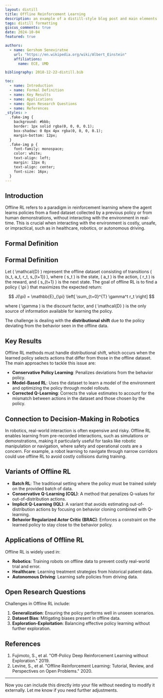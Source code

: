 ```yaml
---
layout: distill
title: Offline Reinforcement Learning
description: an example of a distill-style blog post and main elements
tags: distill formatting
giscus_comments: true
date: 2024-10-04
featured: true

authors:
  - name: Gershom Seneviratne
    url: "https://en.wikipedia.org/wiki/Albert_Einstein"
    affiliations:
      name: ECE, UMD

bibliography: 2018-12-22-distill.bib

toc:
  - name: Introduction
  - name: Formal Definition
  - name: Key Results
  - name: Applications
  - name: Open Research Questions
  - name: References
_styles: >
  .fake-img {
    background: #bbb;
    border: 1px solid rgba(0, 0, 0, 0.1);
    box-shadow: 0 0px 4px rgba(0, 0, 0, 0.1);
    margin-bottom: 12px;
  }
  .fake-img p {
    font-family: monospace;
    color: white;
    text-align: left;
    margin: 12px 0;
    text-align: center;
    font-size: 16px;
  }
---
```


## Introduction

Offline RL refers to a paradigm in reinforcement learning where the agent learns policies from a fixed dataset collected by a previous policy or from human demonstrations, without interacting with the environment in real-time. This is crucial when interacting with the environment is costly, unsafe, or impractical, such as in healthcare, robotics, or autonomous driving.

## Formal Definition

## Formal Definition

Let \( \mathcal{D} \) represent the offline dataset consisting of transitions \( (s_t, a_t, r_t, s_{t+1}) \), where \( s_t \) is the state, \( a_t \) is the action, \( r_t \) is the reward, and \( s_{t+1} \) is the next state. The goal of offline RL is to find a policy \( \pi \) that maximizes the expected return:

$$
J(\pi) = \mathbb{E}_{\pi} \left[ \sum_{t=0}^{T} \gamma^t r_t \right]
$$

where \( \gamma \) is the discount factor, and \( \mathcal{D} \) is the only source of information available for learning the policy.

The challenge is dealing with the **distributional shift** due to the policy deviating from the behavior seen in the offline data.

## Key Results

Offline RL methods must handle distributional shift, which occurs when the learned policy selects actions that differ from those in the offline dataset. The main approaches to tackle this issue are:
- **Conservative Policy Learning**: Penalizes deviations from the behavior policy.
- **Model-Based RL**: Uses the dataset to learn a model of the environment and optimizing the policy through model rollouts.
- **Corrected Q-Learning**: Corrects the value estimates to account for the mismatch between actions in the dataset and those chosen by the policy.

## Connection to Decision-Making in Robotics

In robotics, real-world interaction is often expensive and risky. Offline RL enables learning from pre-recorded interactions, such as simulations or demonstrations, making it particularly useful for tasks like robotic manipulation or navigation, where safety and operational costs are a concern. For example, a robot learning to navigate through narrow corridors could use offline RL to avoid costly collisions during training.

## Variants of Offline RL
- **Batch RL**: The traditional setting where the policy must be trained solely on the provided batch of data.
- **Conservative Q-Learning (CQL)**: A method that penalizes Q-values for out-of-distribution actions.
- **Implicit Q-Learning (IQL)**: A variant that avoids estimating out-of-distribution actions by focusing on behavior cloning combined with Q-learning.
- **Behavior Regularized Actor Critic (BRAC)**: Enforces a constraint on the learned policy to stay close to the behavior policy.

## Applications of Offline RL

Offline RL is widely used in:
- **Robotics**: Training robots on offline data to prevent costly real-world trial and error.
- **Healthcare**: Learning treatment strategies from historical patient data.
- **Autonomous Driving**: Learning safe policies from driving data.

## Open Research Questions

Challenges in Offline RL include:
1. **Generalization**: Ensuring the policy performs well in unseen scenarios.
2. **Dataset Bias**: Mitigating biases present in offline data.
3. **Exploration-Exploitation**: Balancing effective policy learning without further exploration.

## References

1. Fujimoto, S., et al. "Off-Policy Deep Reinforcement Learning without Exploration." 2019.
2. Levine, S., et al. "Offline Reinforcement Learning: Tutorial, Review, and Perspectives on Open Problems." 2020.

---

Now you can include this directly into your file without needing to modify it externally. Let me know if you need further adjustments.